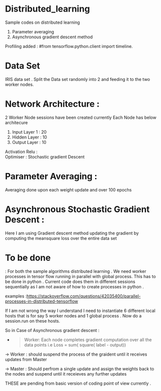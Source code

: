 # Distributed_learning
Sample codes on distributed learning
1. Parameter averaging 
2. Asynchronous gradient descent method 

Profiling added : #from tensorflow.python.client import timeline. 

# Data Set 
IRIS data set . Split the Data set randomly into 2 and feeding it to the two worker nodes.

# Network Architecture : 
 2 Worker Node sessions have been created currently Each Node has below architecure 
 1. Input Layer 1 : 20 
 2. Hidden Layer : 10
 3. Output Layer : 10 
 
   Activation Relu :  
   Optimiser : Stochastic gradient Descent 
 
#  Parameter Averaging :
   Averaging done upon each weight update and over 100 epochs 
#  Asynchronous Stochastic Gradient Descent :
   Here I am using Gradient descent method updating the gradient by computing the meansquare loss over the entire data set 



# To be done 
: For both the sample algorithms distributed learning . We need worker processes in tensor flow running in parallel with global process. This has to be done in python . Current code does them in different sessions sequentially as I am not aware of how to create processes in python .

examples :https://stackoverflow.com/questions/42035400/parallel-processes-in-distributed-tensorflow

If I am not wrong the way I understand I need to instantiate 6 different local hosts that is for say 5 worker nodes and 1 global process . Now do a session.run on these hosts. 

So in Case of Asynchronous gradient descent : 
- > Worker: Each node completes gradient computation over all the data points i.e Loss = sum( square( label - output)) 

-> Worker : should suspend the process of the graident until it receives updates from Master 

-> Master : Should perfrom a single update and assign the weights back to the nodes and suspend until it receieves any further updates 

THESE are pending from basic version of coding point of view currently . 

   
